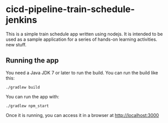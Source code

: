 # cicd-pipeline-train-schedule-jenkins

This is a simple train schedule app written using nodejs. It is intended to be used as a sample application for a series of hands-on learning activities. new stuff.

## Running the app

You need a Java JDK 7 or later to run the build. You can run the build like this:

    ./gradlew build

You can run the app with:

    ./gradlew npm_start

Once it is running, you can access it in a browser at [http://localhost:3000](http://localhost:3000)
